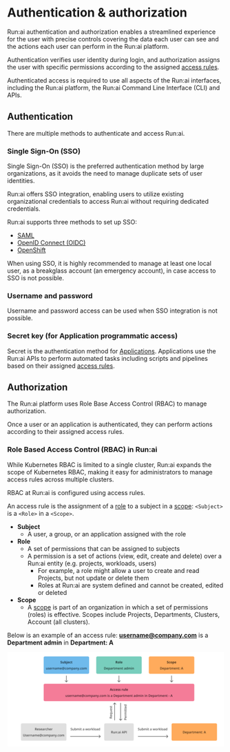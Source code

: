 # Authentication & authorization

Run:ai authentication and authorization enables a streamlined experience for the user with precise controls covering the data each user can see and the actions each user can perform in the Run:ai platform.

Authentication verifies user identity during login, and authorization assigns the user with specific permissions according to the assigned [access rules](accessrules.md).

Authenticated access is required to use all aspects of the Run:ai interfaces, including the Run:ai platform, the Run:ai Command Line Interface (CLI) and APIs.

## Authentication

There are multiple methods to authenticate and access Run:ai.

### Single Sign-On (SSO)

Single Sign-On (SSO) is the preferred authentication method by large organizations, as it avoids the need to manage duplicate sets of user identities.

Run:ai offers SSO integration, enabling users to utilize existing organizational credentials to access Run:ai without requiring dedicated credentials.

Run:ai supports three methods to set up SSO:

* [SAML](sso/saml.md)
* [OpenID Connect (OIDC)](sso/openidconnect.md)
* [OpenShift](sso/openshift.md)

When using SSO, it is highly recommended to manage at least one local user, as a breakglass account (an emergency account), in case access to SSO is not possible.

### Username and password

Username and password access can be used when SSO integration is not possible.

### Secret key (for Application programmatic access)

Secret is the authentication method for [Applications](applications.md). Applications use the Run:ai APIs to perform automated tasks including scripts and pipelines based on their assigned [access rules](accessrules.md).

## Authorization

The Run:ai platform uses Role Base Access Control (RBAC) to manage authorization.

Once a user or an application is authenticated, they can perform actions according to their assigned access rules.

### Role Based Access Control (RBAC) in Run:ai

While Kubernetes RBAC is limited to a single cluster, Run:ai expands the scope of Kubernetes RBAC, making it easy for administrators to manage access rules across multiple clusters.

RBAC at Run:ai is configured using access rules.

An access rule is the assignment of a [role](roles.md) to a subject in a [scope](../manage-ai-initiatives/adapting-ai-initiatives-1.md#scopes-in-an-organization): `<Subject>` is a `<Role>` in a `<Scope>`.

* **Subject**
  * A user, a group, or an application assigned with the role
* **Role**
  * A set of permissions that can be assigned to subjects
  * A permission is a set of actions (view, edit, create and delete) over a Run:ai entity (e.g. projects, workloads, users)
    * For example, a role might allow a user to create and read Projects, but not update or delete them
    * Roles at Run:ai are system defined and cannot be created, edited or deleted
* **Scope**
  * A [scope](../manage-ai-initiatives/adapting-ai-initiatives-1.md#scopes-in-an-organization) is part of an organization in which a set of permissions (roles) is effective. Scopes include Projects, Departments, Clusters, Account (all clusters).

Below is an example of an access rule: **username@company.com** is a **Department admin** in **Department: A**

![](img/auth-rbac.png)
